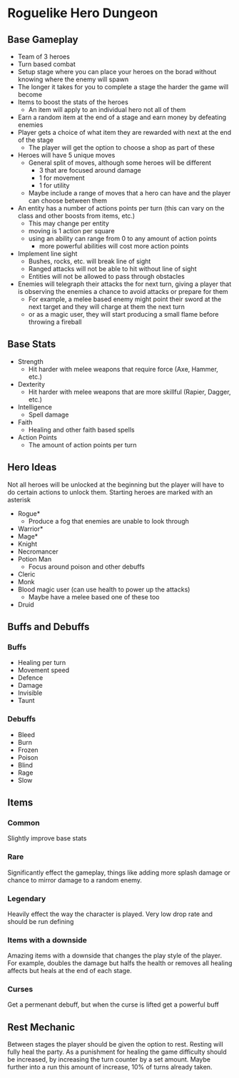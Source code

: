 # Roguelike Hero Dungeon

## Base Gameplay
- Team of 3 heroes
- Turn based combat
- Setup stage where you can place your heroes on the borad without knowing where the enemy will spawn
- The longer it takes for you to complete a stage the harder the game will become
- Items to boost the stats of the heroes
  - An item will apply to an individual hero not all of them
- Earn a random item at the end of a stage and earn money by defeating enemies
- Player gets a choice of what item they are rewarded with next at the end of the stage
  - The player will get the option to choose a shop as part of these
- Heroes will have 5 unique moves
  - General split of moves, although some heroes will be different
    - 3 that are focused around damage
    - 1 for movement
    - 1 for utility
  - Maybe include a range of moves that a hero can have and the player can choose between them
- An entity has a number of actions points per turn (this can vary on the class and other boosts from items, etc.)
  - This may change per entity
  - moving is 1 action per square
  - using an ability can range from 0 to any amount of action points
    - more powerful abilities will cost more action points
- Implement line sight
  - Bushes, rocks, etc. will break line of sight
  - Ranged attacks will not be able to hit without line of sight
  - Entities will not be allowed to pass through obstacles
- Enemies will telegraph their attacks the for next turn, giving a player that is observing the enemies a chance to avoid attacks or prepare for them
  - For example, a melee based enemy might point their sword at the next target and they will charge at them the next turn
  - or as a magic user, they will start producing a small flame before throwing a fireball

## Base Stats

- Strength
  - Hit harder with melee weapons that require force (Axe, Hammer, etc.)
- Dexterity
  - Hit harder with melee weapons that are more skillful (Rapier, Dagger, etc.)
- Intelligence
  - Spell damage
- Faith
  - Healing and other faith based spells
- Action Points
  - The amount of action points per turn

## Hero Ideas
Not all heroes will be unlocked at the beginning but the player will have to do certain actions to unlock them.
Starting heroes are marked with an asterisk

- Rogue*
  - Produce a fog that enemies are unable to look through
- Warrior*
- Mage*
- Knight
- Necromancer
- Potion Man
  - Focus around poison and other debuffs
- Cleric
- Monk
- Blood magic user (can use health to power up the attacks)
  - Maybe have a melee based one of these too
- Druid

## Buffs and Debuffs
### Buffs
- Healing per turn
- Movement speed
- Defence
- Damage
- Invisible
- Taunt

### Debuffs
- Bleed
- Burn
- Frozen
- Poison
- Blind
- Rage
- Slow

## Items
### Common
Slightly improve base stats

### Rare
Significantly effect the gameplay, things like adding more splash damage or chance to mirror damage to a random enemy.

### Legendary
Heavily effect the way the character is played. Very low drop rate and should be run defining

### Items with a downside
Amazing items with a downside that changes the play style of the player.
For example, doubles the damage but halfs the health or removes all healing affects but heals at the end of each stage.

### Curses
Get a permenant debuff, but when the curse is lifted get a powerful buff

## Rest Mechanic
Between stages the player should be given the option to rest. Resting will fully heal the party. As a punishment for healing the game difficulty should be increased, by increasing the turn counter by a set amount. Maybe further into a run this amount of increase, 10% of turns already taken.
